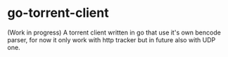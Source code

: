 # go-torrent-client
(Work in progress) A torrent client written in go  that use it's own bencode parser, for now it only work with http tracker but in future also with UDP one.

